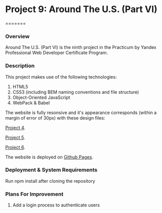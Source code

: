 # Project 9: Around The U.S. (Part VI)
=======

### Overview

Around The U.S. (Part VI) is the ninth project in the Practicum by Yandex Professional Web Developer Certificate Program.


### Description

This project makes use of the following technologies:

1. HTML5
2. CSS3 (including BEM naming conventions and file structure)
3. Object-Oriented JavaScript
4. WebPack & Babel

The website is fully resonsive and it's appearance corresponds (within a margin of error of 30px) with these design files:

[Project 4](https://www.figma.com/file/mUgu8OSHWE0M6p6vfwmdu9/Sprint-4-Around-The-U.S.-desktop-mobile?node-id=0%3A1).

[Project 5](https://www.figma.com/file/avLHzpJw2dmU2NaDATZ6CX/Sprint-5%3A-Around-The-U.S.-%2F-desktop-%2B-mobile?node-id=0%3A1).

[Project 6](https://www.figma.com/file/KUbYgXnYElfzxCbcrlsOCE/Sprint-6%3A-Around-The-U.S.?node-id=0%3A1).


The website is deployed on [Github Pages](https://jimiryquai.github.io/around_the_us/).


### Deployment & System Requirements

Run npm install after cloning the repository


### Plans For Improvement

1. Add a login process to authenticate users
